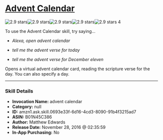 # [Advent Calendar](http://alexa.amazon.com/#skills/amzn1.ask.skill.0693e33f-6d16-4cd3-8090-91b4f3215ad7)
![2.9 stars](../../images/ic_star_black_18dp_1x.png)![2.9 stars](../../images/ic_star_black_18dp_1x.png)![2.9 stars](../../images/ic_star_half_black_18dp_1x.png)![2.9 stars](../../images/ic_star_border_black_18dp_1x.png)![2.9 stars](../../images/ic_star_border_black_18dp_1x.png) 4

To use the Advent Calendar skill, try saying...

* *Alexa, open advent calendar*

* *tell me the advent verse for today*

* *tell me the advent verse for December eleven*

Opens a virtual advent calendar card, reading the scripture verse for the day. You can also specify a day.

***

### Skill Details

* **Invocation Name:** advent calendar
* **Category:** null
* **ID:** amzn1.ask.skill.0693e33f-6d16-4cd3-8090-91b4f3215ad7
* **ASIN:** B01N45C386
* **Author:** Matthew Edwards
* **Release Date:** November 28, 2016 @ 02:35:59
* **In-App Purchasing:** No
